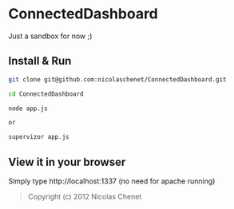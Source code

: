 ConnectedDashboard
=======

Just a sandbox for now ;)

## Install & Run

```bash
git clone git@github.com:nicolaschenet/ConnectedDashboard.git

cd ConnectedDashboard

node app.js

or

supervizor app.js
```

## View it in your browser

Simply type http://localhost:1337
(no need for apache running)

> Copyright (c) 2012 Nicolas Chenet